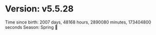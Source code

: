 # Version: v5.5.28
Time since birth: 2007 days, 48168 hours, 2890080 minutes, 173404800 seconds
Season: Spring 🌸
